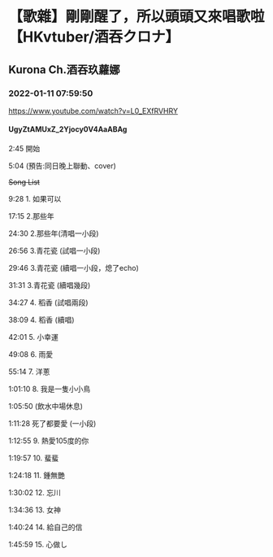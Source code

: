 # 【歌雜】剛剛醒了，所以頭頭又來唱歌啦【HKvtuber/酒吞クロナ】

## Kurona Ch.酒吞玖蘿娜

### 2022-01-11 07:59:50

https://www.youtube.com/watch?v=L0_EXfRVHRY

#### UgyZtAMUxZ_2Yjocy0V4AaABAg

2:45 開始

5:04 (預告:同日晚上聯動、cover)



~~Song List~~

9:28 1. 如果可以

17:15 2.那些年



24:30 2.那些年(清唱一小段)

26:56 3.青花瓷 (試唱一小段)

29:46 3.青花瓷 (續唱一小段，熄了echo)

31:31 3.青花瓷 (續唱幾段)

34:27 4. 稻香 (試唱兩段)

38:09 4. 稻香 (續唱)

42:01 5. 小幸運

49:08 6. 雨愛

55:14 7. 洋蔥

1:01:10 8. 我是一隻小小鳥

1:05:50 (飲水中場休息)

1:11:28 死了都要愛 (一小段)

1:12:55 9. 熱愛105度的你

1:19:57 10. 蜚蜚

1:24:18 11. 鍾無艷

1:30:02 12. 忘川

1:34:36 13. 女神

1:40:24 14. 給自己的信

1:45:59 15. 心做し

